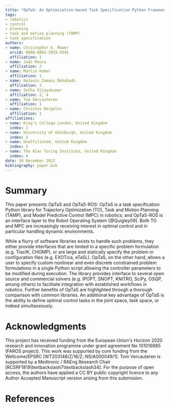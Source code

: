 ```yaml
---
title: "OpTaS: An Optimization-based Task Specification Python Framework For Robot Control and Planning"
tags:
- robotics
- control
- planning
- task and motion planning (TAMP)
- task specification
authors:
- name: Christopher E. Mower
  orcid: 0000-0002-3929-9391
  affiliation: 1
- name: João Moura
  affiliation: 2
- name: Martin Huber
  affiliation: 1
- name: Nazanin Zamani Behabadi
  affiliation: 3
- name: Sethu Vijayakumar
  affiliation: 2, 4
- name: Tom Vercauteren
  affiliation: 1
- name: Christos Bergeles
  affiliation: 1
affiliations:
- name: King's College London, United Kingdom
  index: 1
- name: University of Edinburgh, United Kingdom
  index: 2
- name: Unaffiliated, United Kingdom
  index: 3
- name: The Alan Turing Institute, United Kingdom
  index: 4
date: 30 December 2022
bibliography: paper.bib
---
```


# Summary

This paper presents OpTaS and OpTaS-ROS:
OpTaS is a task specification Python library for Trajectory Optimization (TO), Task and Motion Planning (TAMP), and Model Predictive Control (MPC) in robotics;
and OpTaS-ROS is an interface layer to the Robot Operating System [@Quigley09].
Both TO and MPC are increasingly receiving interest in optimal control and in particular handling dynamic environments.

While a flurry of software libraries exists to handle such problems, they either provide interfaces that are limited to a specific problem formulation (e.g. TracIK, CHOMP), or are large and statically specify the problem  in configuration files (e.g. EXOTica, eTaSL).
OpTaS, on the other hand, allows a user to specify custom nonlinear and even discrete constrained problem formulations in a single Python script allowing the controller parameters to be modified during execution.
The library provides interface to several open source and commercial solvers (e.g. IPOPT, SNOPT, KNITRO, SciPy, OSQP, among others) to facilitate integration with established workflows in robotics.
Further benefits of OpTaS are highlighted through a thorough comparison with common libraries.
An additional key advantage of OpTaS is the ability to define optimal control tasks in the joint space, task space, or indeed simultaneously.

# Acknowledgments

This project has received funding from the European Union's Horizon 2020 research and innovation programme under grant agreement No 101016985 (FAROS project).
This work was supported by core funding from the Wellcome/EPSRC [WT203148/Z/16/Z; NS/A000049/1].
Tom Vercauteren is supported by a Medtronic / RAEng Research Chair [RCSRF1819\textbackslash7\textbackslash34].
For the purpose of open access, the authors have applied a CC BY public copyright licence to any Author Accepted Manuscript version arising from this submission.

# References
